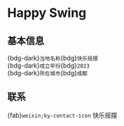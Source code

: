 # Happy Swing

## 基本信息

{bdg-dark}`当地名称`{bdg}`快乐摇摆`  
{bdg-dark}`成立年份`{bdg}`2023`  
{bdg-dark}`所在城市`{bdg}`成都`  

## 联系

{fab}`weixin;ky-contact-icon` 快乐摇摆  
